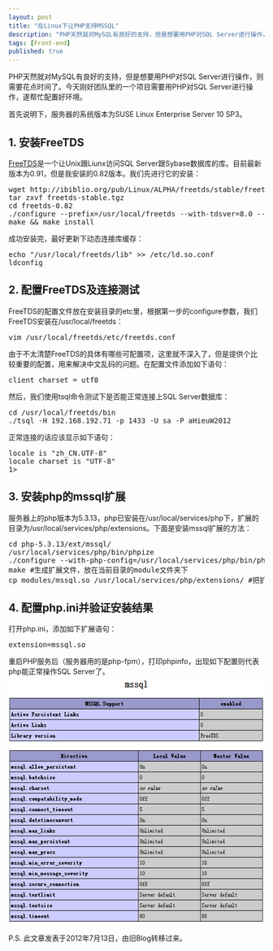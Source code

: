 ```yaml
---
layout: post
title: "在Linux下让PHP支持MSSQL"
description: "PHP天然就对MySQL有良好的支持，但是想要用PHP对SQL Server进行操作，则需要花点时间了。今天刚好团队里的一个项目需要用PHP对SQL Server进行操作，遂帮忙配置好环境。"
tags: [Front-end]
published: true
---
```

PHP天然就对MySQL有良好的支持，但是想要用PHP对SQL Server进行操作，则需要花点时间了。今天刚好团队里的一个项目需要用PHP对SQL Server进行操作，遂帮忙配置好环境。

首先说明下，服务器的系统版本为SUSE Linux Enterprise Server 10 SP3。

<h2>1. 安装FreeTDS</h2>
<p><a href="http://www.freetds.org/" target="_blank">FreeTDS</a>是一个让Unix跟Liunx访问SQL Server跟Sybase数据库的库。目前最新版本为0.91，但是我安装的0.82版本。我们先进行它的安装：</p>

<pre class="brush:bash;gutter:false;first-line:1;">
wget http://ibiblio.org/pub/Linux/ALPHA/freetds/stable/freetds-stable.tgz
tar zxvf freetds-stable.tgz
cd freetds-0.82
./configure --prefix=/usr/local/freetds --with-tdsver=8.0 --enable-msdblib --enable-dbmfix
make &amp;&amp; make install
</pre>

成功安装完，最好更新下动态连接库缓存：
<pre class="brush: bash; gutter: false; first-line: 1; ">
echo &quot;/usr/local/freetds/lib&quot; &gt;&gt; /etc/ld.so.conf
ldconfig
</pre>

<h2>2. 配置FreeTDS及连接测试</h2>
FreeTDS的配置文件放在安装目录的etc里，根据第一步的configure参数，我们FreeTDS安装在/usr/local/freetds：
<pre class="brush: bash; gutter: false; first-line: 1; ">
vim /usr/local/freetds/etc/freetds.conf
</pre>
由于不太清楚FreeTDS的具体有哪些可配置项，这里就不深入了，但是提供个比较重要的配置，用来解决中文乱码的问题。在配置文件添加如下语句：
<pre class="brush: text; gutter: false; first-line: 1; ">client charset = utf8</pre>
然后，我们使用tsql命令测试下是否能正常连接上SQL Server数据库：
<pre class="brush: bash; gutter: false; first-line: 1; ">
cd /usr/local/freetds/bin
./tsql -H 192.168.192.71 -p 1433 -U sa -P aHieuW2012
</pre>
正常连接的话应该显示如下语句：
<pre class="brush: bash; gutter: false; first-line: 1; ">
locale is &quot;zh_CN.UTF-8&quot;
locale charset is &quot;UTF-8&quot;
1&gt; 
</pre>

<h2>3. 安装php的mssql扩展</h2>
服务器上的php版本为5.3.13，php已安装在/usr/local/services/php下，扩展的目录为/usr/local/services/php/extensions。下面是安装mssql扩展的方法：
<pre class="brush: bash; gutter: false; first-line: 1; ">
cd php-5.3.13/ext/mssql/
/usr/local/services/php/bin/phpize
./configure --with-php-config=/usr/local/services/php/bin/php-config --with-mssql=/usr/local/freetds
make #生成扩展文件，放在当前目录的module文件夹下
cp modules/mssql.so /usr/local/services/php/extensions/ #把扩展文件复制到PHP的扩展目录下
</pre>

<h2>4. 配置php.ini并验证安装结果</h2>
打开php.ini，添加如下扩展语句：
<pre class="brush: text; gutter: false; first-line: 1; ">extension=mssql.so</pre>
重启PHP服务后（服务器用的是php-fpm），打印phpinfo，出现如下配置则代表php能正常操作SQL Server了。

<img src="/images/2013/04/php_ext_mssql.png" alt="" title="php_ext_mssql" width="606" height="488" />

P.S. 此文章发表于2012年7月13日，由旧Blog转移过来。